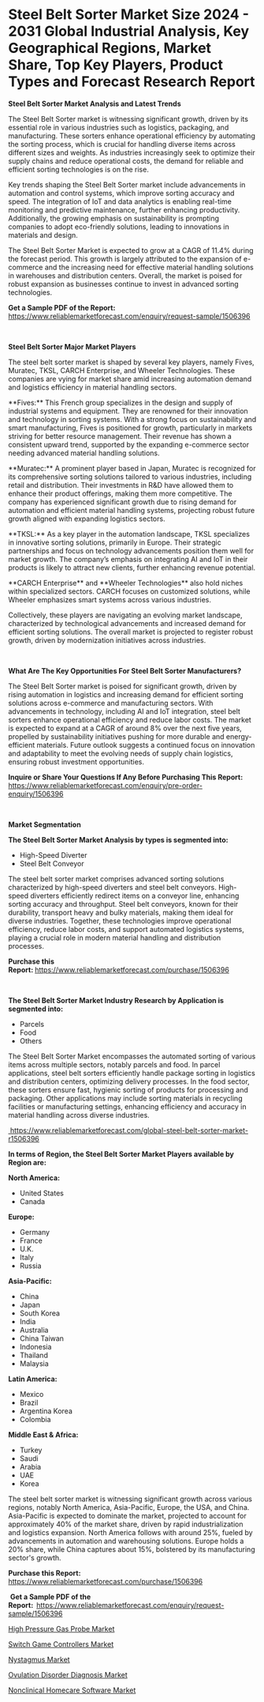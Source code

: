 <p><h1>Steel Belt Sorter Market Size 2024 - 2031 Global Industrial Analysis, Key Geographical Regions, Market Share, Top Key Players, Product Types and Forecast Research Report</h1></p><p><strong>Steel Belt Sorter Market Analysis and Latest Trends</strong></p>
<p><p>The Steel Belt Sorter market is witnessing significant growth, driven by its essential role in various industries such as logistics, packaging, and manufacturing. These sorters enhance operational efficiency by automating the sorting process, which is crucial for handling diverse items across different sizes and weights. As industries increasingly seek to optimize their supply chains and reduce operational costs, the demand for reliable and efficient sorting technologies is on the rise.</p><p>Key trends shaping the Steel Belt Sorter market include advancements in automation and control systems, which improve sorting accuracy and speed. The integration of IoT and data analytics is enabling real-time monitoring and predictive maintenance, further enhancing productivity. Additionally, the growing emphasis on sustainability is prompting companies to adopt eco-friendly solutions, leading to innovations in materials and design.</p><p>The Steel Belt Sorter Market is expected to grow at a CAGR of 11.4% during the forecast period. This growth is largely attributed to the expansion of e-commerce and the increasing need for effective material handling solutions in warehouses and distribution centers. Overall, the market is poised for robust expansion as businesses continue to invest in advanced sorting technologies.</p></p>
<p><strong>Get a Sample PDF of the Report:&nbsp;</strong> <a href="https://www.reliablemarketforecast.com/enquiry/request-sample/1506396">https://www.reliablemarketforecast.com/enquiry/request-sample/1506396</a></p>
<p>&nbsp;</p>
<p><strong>Steel Belt Sorter Major Market Players</strong></p>
<p><p>The steel belt sorter market is shaped by several key players, namely Fives, Muratec, TKSL, CARCH Enterprise, and Wheeler Technologies. These companies are vying for market share amid increasing automation demand and logistics efficiency in material handling sectors.</p><p>**Fives:** This French group specializes in the design and supply of industrial systems and equipment. They are renowned for their innovation and technology in sorting systems. With a strong focus on sustainability and smart manufacturing, Fives is positioned for growth, particularly in markets striving for better resource management. Their revenue has shown a consistent upward trend, supported by the expanding e-commerce sector needing advanced material handling solutions.</p><p>**Muratec:** A prominent player based in Japan, Muratec is recognized for its comprehensive sorting solutions tailored to various industries, including retail and distribution. Their investments in R&D have allowed them to enhance their product offerings, making them more competitive. The company has experienced significant growth due to rising demand for automation and efficient material handling systems, projecting robust future growth aligned with expanding logistics sectors.</p><p>**TKSL:** As a key player in the automation landscape, TKSL specializes in innovative sorting solutions, primarily in Europe. Their strategic partnerships and focus on technology advancements position them well for market growth. The company’s emphasis on integrating AI and IoT in their products is likely to attract new clients, further enhancing revenue potential.</p><p>**CARCH Enterprise** and **Wheeler Technologies** also hold niches within specialized sectors. CARCH focuses on customized solutions, while Wheeler emphasizes smart systems across various industries.</p><p>Collectively, these players are navigating an evolving market landscape, characterized by technological advancements and increased demand for efficient sorting solutions. The overall market is projected to register robust growth, driven by modernization initiatives across industries.</p></p>
<p>&nbsp;</p>
<p><strong>What Are The Key Opportunities For Steel Belt Sorter Manufacturers?</strong></p>
<p><p>The Steel Belt Sorter market is poised for significant growth, driven by rising automation in logistics and increasing demand for efficient sorting solutions across e-commerce and manufacturing sectors. With advancements in technology, including AI and IoT integration, steel belt sorters enhance operational efficiency and reduce labor costs. The market is expected to expand at a CAGR of around 8% over the next five years, propelled by sustainability initiatives pushing for more durable and energy-efficient materials. Future outlook suggests a continued focus on innovation and adaptability to meet the evolving needs of supply chain logistics, ensuring robust investment opportunities.</p></p>
<p><strong>Inquire or Share Your Questions If Any Before Purchasing This Report:</strong> <a href="https://www.reliablemarketforecast.com/enquiry/pre-order-enquiry/1506396">https://www.reliablemarketforecast.com/enquiry/pre-order-enquiry/1506396</a></p>
<p>&nbsp;</p>
<p><strong>Market Segmentation</strong></p>
<p><strong>The Steel Belt Sorter Market Analysis by types is segmented into:</strong></p>
<p><ul><li>High-Speed Diverter</li><li>Steel Belt Conveyor</li></ul></p>
<p><p>The steel belt sorter market comprises advanced sorting solutions characterized by high-speed diverters and steel belt conveyors. High-speed diverters efficiently redirect items on a conveyor line, enhancing sorting accuracy and throughput. Steel belt conveyors, known for their durability, transport heavy and bulky materials, making them ideal for diverse industries. Together, these technologies improve operational efficiency, reduce labor costs, and support automated logistics systems, playing a crucial role in modern material handling and distribution processes.</p></p>
<p><strong>Purchase this Report:&nbsp;</strong><a href="https://www.reliablemarketforecast.com/purchase/1506396">https://www.reliablemarketforecast.com/purchase/1506396</a></p>
<p>&nbsp;</p>
<p><strong>The Steel Belt Sorter Market Industry Research by Application is segmented into:</strong></p>
<p><ul><li>Parcels</li><li>Food</li><li>Others</li></ul></p>
<p><p>The Steel Belt Sorter Market encompasses the automated sorting of various items across multiple sectors, notably parcels and food. In parcel applications, steel belt sorters efficiently handle package sorting in logistics and distribution centers, optimizing delivery processes. In the food sector, these sorters ensure fast, hygienic sorting of products for processing and packaging. Other applications may include sorting materials in recycling facilities or manufacturing settings, enhancing efficiency and accuracy in material handling across diverse industries.</p></p>
<p><a href="https://www.reliablemarketforecast.com/global-steel-belt-sorter-market-r1506396">&nbsp;https://www.reliablemarketforecast.com/global-steel-belt-sorter-market-r1506396</a></p>
<p><strong>In terms of Region, the Steel Belt Sorter Market Players available by Region are:</strong></p>
<p>
    <p> <strong> North America: </strong>
        <ul>
            <li>United States</li>
            <li>Canada</li>
        </ul>
        </p> 
    <p> <strong> Europe: </strong>
        <ul>
            <li>Germany</li>
            <li>France</li>
            <li>U.K.</li>
            <li>Italy</li>
            <li>Russia</li>
        </ul>
        </p> 
    <p> <strong> Asia-Pacific: </strong>
        <ul>
            <li>China</li>
            <li>Japan</li>
            <li>South Korea</li>
            <li>India</li>
            <li>Australia</li>
            <li>China Taiwan</li>
            <li>Indonesia</li>
            <li>Thailand</li>
            <li>Malaysia</li>
        </ul>
        </p> 
    <p> <strong> Latin America: </strong>
        <ul>
            <li>Mexico</li>
            <li>Brazil</li>
            <li>Argentina Korea</li>
            <li>Colombia</li>
        </ul>
        </p> 
    <p> <strong> Middle East & Africa: </strong>
        <ul>
            <li>Turkey</li>
            <li>Saudi</li>
            <li>Arabia</li>
            <li>UAE</li>
            <li>Korea</li>
        </ul>
    </p>
    </p>
<p><p>The steel belt sorter market is witnessing significant growth across various regions, notably North America, Asia-Pacific, Europe, the USA, and China. Asia-Pacific is expected to dominate the market, projected to account for approximately 40% of the market share, driven by rapid industrialization and logistics expansion. North America follows with around 25%, fueled by advancements in automation and warehousing solutions. Europe holds a 20% share, while China captures about 15%, bolstered by its manufacturing sector's growth.</p></p>
<p><strong>Purchase this Report: </strong><a href="https://www.reliablemarketforecast.com/purchase/1506396">https://www.reliablemarketforecast.com/purchase/1506396</a></p>
<p>&nbsp;<strong>Get a Sample PDF of the Report:&nbsp;&nbsp;</strong><a href="https://www.reliablemarketforecast.com/enquiry/request-sample/1506396">https://www.reliablemarketforecast.com/enquiry/request-sample/1506396</a></p>
<p><strong></strong></p>
<p><p><a href="https://github.com/sofayahoo2023/Market-Research-Report-List-6/blob/main/high-pressure-gas-probe-market.md">High Pressure Gas Probe Market</a></p><p><a href="https://issuu.com/reportprime-2/docs/switch-game-controllers-market-size_576beadd6777b1">Switch Game Controllers Market</a></p><p><a href="https://www.linkedin.com/pulse/nystagmus-market-analysis-report-global-insights-region-type-ova3c">Nystagmus Market</a></p><p><a href="https://medium.com/@mahbubanasreen542/charting-the-future-comprehensive-analysis-of-the-global-ovulation-disorder-diagnosis-market-2024-8a362988ea82">Ovulation Disorder Diagnosis Market</a></p><p><a href="https://www.linkedin.com/pulse/global-perspectives-nonclinical-homecare-software-market-trends-kjvwc">Nonclinical Homecare Software Market</a></p></p>